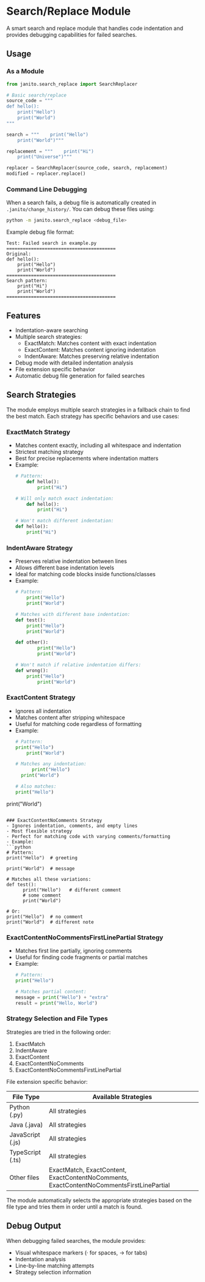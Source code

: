 # Search/Replace Module

A smart search and replace module that handles code indentation and provides debugging capabilities for failed searches.

## Usage

### As a Module

```python
from janito.search_replace import SearchReplacer

# Basic search/replace
source_code = """
def hello():
    print("Hello")
    print("World")
"""

search = """    print("Hello")
    print("World")"""

replacement = """    print("Hi")
    print("Universe")"""

replacer = SearchReplacer(source_code, search, replacement)
modified = replacer.replace()
```

### Command Line Debugging

When a search fails, a debug file is automatically created in `.janito/change_history/`. You can debug these files using:

```bash
python -m janito.search_replace <debug_file>
```

Example debug file format:
```
Test: Failed search in example.py
========================================
Original:
def hello():
    print("Hello")
    print("World")
========================================
Search pattern:
    print("Hi")
    print("World")
========================================
```

## Features

- Indentation-aware searching
- Multiple search strategies:
  - ExactMatch: Matches content with exact indentation
  - ExactContent: Matches content ignoring indentation
  - IndentAware: Matches preserving relative indentation
- Debug mode with detailed indentation analysis
- File extension specific behavior
- Automatic debug file generation for failed searches

## Search Strategies

The module employs multiple search strategies in a fallback chain to find the best match. Each strategy has specific behaviors and use cases:

### ExactMatch Strategy
- Matches content exactly, including all whitespace and indentation
- Strictest matching strategy
- Best for precise replacements where indentation matters
- Example:
  ```python
  # Pattern:
      def hello():
          print("Hi")

  # Will only match exact indentation:
      def hello():
          print("Hi")

  # Won't match different indentation:
  def hello():
      print("Hi")
  ```

### IndentAware Strategy
- Preserves relative indentation between lines
- Allows different base indentation levels
- Ideal for matching code blocks inside functions/classes
- Example:
  ```python
  # Pattern:
      print("Hello")
      print("World")

  # Matches with different base indentation:
  def test():
      print("Hello")
      print("World")

  def other():
          print("Hello")
          print("World")

  # Won't match if relative indentation differs:
  def wrong():
      print("Hello")
          print("World")
  ```

### ExactContent Strategy
- Ignores all indentation
- Matches content after stripping whitespace
- Useful for matching code regardless of formatting
- Example:
  ```python
  # Pattern:
  print("Hello")
      print("World")

  # Matches any indentation:
        print("Hello")
    print("World")

  # Also matches:
  print("Hello")
print("World")
  ```

### ExactContentNoComments Strategy
- Ignores indentation, comments, and empty lines
- Most flexible strategy
- Perfect for matching code with varying comments/formatting
- Example:
  ```python
  # Pattern:
  print("Hello")  # greeting

  print("World")  # message

  # Matches all these variations:
  def test():
        print("Hello")   # different comment
        # some comment
        print("World")

  # Or:
  print("Hello")  # no comment
  print("World")  # different note
  ```

### ExactContentNoCommentsFirstLinePartial Strategy
- Matches first line partially, ignoring comments
- Useful for finding code fragments or partial matches
- Example:
  ```python
  # Pattern:
  print("Hello")

  # Matches partial content:
  message = print("Hello") + "extra"
  result = print("Hello, World")
  ```

### Strategy Selection and File Types

Strategies are tried in the following order:
1. ExactMatch
2. IndentAware
3. ExactContent
4. ExactContentNoComments
5. ExactContentNoCommentsFirstLinePartial

File extension specific behavior:

| File Type | Available Strategies |
|-----------|---------------------|
| Python (.py) | All strategies |
| Java (.java) | All strategies |
| JavaScript (.js) | All strategies |
| TypeScript (.ts) | All strategies |
| Other files | ExactMatch, ExactContent, ExactContentNoComments, ExactContentNoCommentsFirstLinePartial |

The module automatically selects the appropriate strategies based on the file type and tries them in order until a match is found.

## Debug Output

When debugging failed searches, the module provides:
- Visual whitespace markers (· for spaces, → for tabs)
- Indentation analysis
- Line-by-line matching attempts
- Strategy selection information